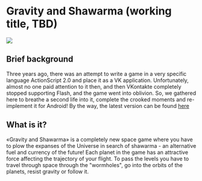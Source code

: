 # Gravity and Shawarma (working title, TBD)

![](https://sun9-62.userapi.com/c638218/v638218070/418de/ZOBQ2f7dzmA.jpg)

## Brief background

Three years ago, there was an attempt to write a game in a very specific language ActionScript 2.0 and place it as a VK application. Unfortunately, almost no one paid attention to it then, and then VKontakte completely stopped supporting Flash, and the game went into oblivion. So, we gathered here to breathe a second life into it, complete the crooked moments and re-implement it for Android!
By the way, the latest version can be found [here](https://yadi.sk/d/VxMuGKmkwqCVVg)

## What is it?

«Gravity and Shawarma» is a completely new space game where you have to plow the expanses of the Universe in search of shawarma - an alternative fuel and currency of the future! Each planet in the game has an attractive force affecting the trajectory of your flight. To pass the levels you have to travel through space through the "wormholes", go into the orbits of the planets, resist gravity or follow it.
